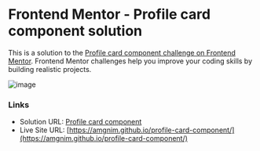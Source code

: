 # Frontend Mentor - Profile card component solution

This is a solution to the [Profile card component challenge on Frontend Mentor](https://www.frontendmentor.io/challenges/profile-card-component-cfArpWshJ). Frontend Mentor challenges help you improve your coding skills by building realistic projects.

![image](https://github.com/amgnim/profile-card-component/assets/39149192/0a4eb9ff-8155-4b0f-b434-4190ccc73ce2)

### Links

- Solution URL: [Profile card component](https://www.frontendmentor.io/solutions/profile-card-component-with-pseudo-elements-oKUQRNkHsj)
- Live Site URL: [https://amgnim.github.io/profile-card-component/](https://amgnim.github.io/profile-card-component/)
